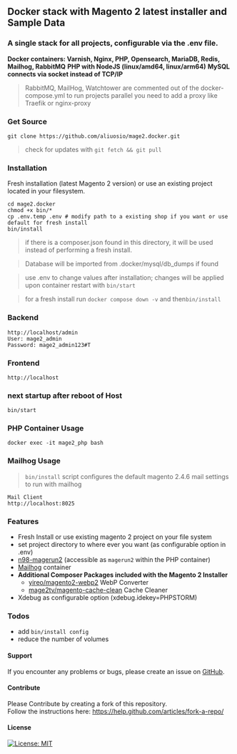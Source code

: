 ## Docker stack with Magento 2 latest installer and Sample Data
### A single stack for all projects, configurable via the .env file.
**Docker containers: Varnish, Nginx, PHP, Opensearch, MariaDB, Redis, Mailhog, RabbitMQ**
**PHP with NodeJS (linux/amd64, linux/arm64)**
**MySQL connects via socket instead of TCP/IP**
> RabbitMQ, MailHog, Watchtower are commented out of the docker-compose.yml
> to run projects parallel you need to add a proxy like Traefik or nginx-proxy

### Get Source

    git clone https://github.com/aliuosio/mage2.docker.git

> check for updates with `git fetch && git pull`

### Installation
  Fresh installation (latest Magento 2 version) or use an existing project located in your filesystem.
    
    cd mage2.docker
    chmod +x bin/*
    cp .env.temp .env # modify path to a existing shop if you want or use default for fresh install
    bin/install

> if there is a composer.json found in this directory, it will be used instead of performing a fresh install.

> Database will be imported from .docker/mysql/db_dumps if found
    
> use .env to change values after installation; changes will be applied upon container restart with `bin/start`

> for a fresh install run `docker compose down -v` and then`bin/install`

### Backend
    http://localhost/admin
    User: mage2_admin
    Password: mage2_admin123#T
    
### Frontend
    http://localhost
    
### next startup after reboot of Host
    bin/start

### PHP Container Usage
    
    docker exec -it mage2_php bash
    
### Mailhog Usage

> `bin/install` script configures the default magento 2.4.6 mail settings to run with mailhog

    Mail Client
    http://localhost:8025 

    
### Features
* Fresh Install or use existing magento 2 project on your file system
* set project directory to where ever you want (as configurable option in .env)
* [n98-magerun2](https://github.com/netz98/n98-magerun) (accessible as `magerun2` within the PHP container)
* [Mailhog](https://github.com/mailhog/MailHog) container
* **Additional Composer Packages included with the Magento 2 Installer**
    * [yireo/magento2-webp2](https://github.com/yireo/Yireo_Webp2) WebP Converter
    * [mage2tv/magento-cache-clean](https://github.com/mage2tv/magento-cache-clean) Cache Cleaner
* Xdebug as configurable option (xdebug.idekey=PHPSTORM)

### Todos
* add `bin/install config`
* reduce the number of volumes

#### Support
If you encounter any problems or bugs, please create an issue on [GitHub](https://github.com/aliuosio/mage2.docker/issues).

#### Contribute
Please Contribute by creating a fork of this repository.  
Follow the instructions here: https://help.github.com/articles/fork-a-repo/

#### License
[![License: MIT](https://img.shields.io/badge/License-MIT-yellow.svg)](https://openng.de/source.org/licenses/MIT)
